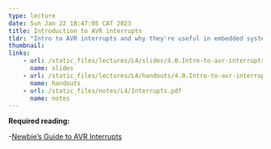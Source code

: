 ```yaml
---
type: lecture
date: Sun Jan 22 18:47:05 CAT 2023
title: Introduction to AVR interrupts
tldr: "Intro to AVR interrupts and why they're useful in embedded systems"
thumbnail: 
links: 
    - url: /static_files/lectures/L4/slides/4.0.Intro-to-avr-interrupts.pdf
      name: slides
    - url: /static_files/lectures/L4/handouts/4.0.Intro-to-avr-interrupts.pdf
      name: handouts
    - url: /static_files/notes/L4/Interrupts.pdf
      name: notes
---
```

**Required reading:**
 
-[Newbie’s Guide to AVR Interrupts](http://www.github.com/abcminiuser/avr-tutorials/blob/master/Interrupts/Output/Interrupts.pdf?raw=true)



